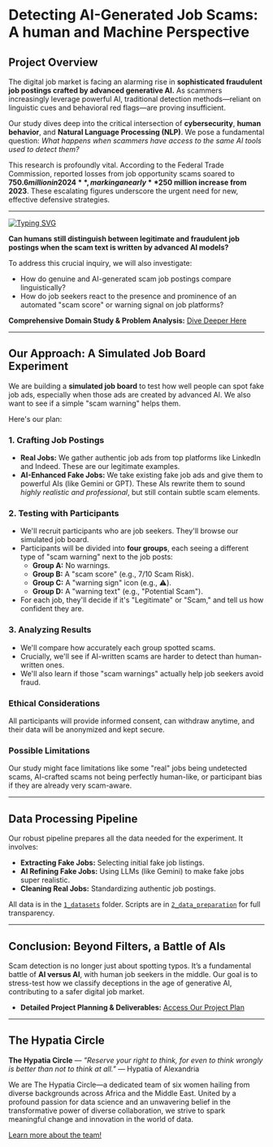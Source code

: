 # Detecting AI-Generated Job Scams: A human and Machine Perspective

## Project Overview

The digital job market is facing an alarming rise in **sophisticated
fraudulent job postings crafted by advanced generative AI.** As scammers
increasingly leverage powerful AI, traditional detection methods—reliant
on linguistic cues and behavioral red flags—are proving insufficient.

Our study dives deep into the critical intersection of **cybersecurity**,
**human behavior**, and **Natural Language Processing (NLP)**. We pose a
fundamental question: *What happens when scammers have access to the same
AI tools used to detect them?*

This research is profoundly vital. According to the Federal Trade
Commission, reported losses from job opportunity scams soared to
**$750.6 million in 2024**, marking a nearly **$250 million increase from
2023**. These escalating figures underscore the urgent need for new,
effective defensive strategies.

---
[![Typing SVG](https://readme-typing-svg.demolab.com?font=Fira+Code&weight=700&pause=1000&color=CF1F4E&width=435&lines=Research+Question)](https://git.io/typing-svg)

**Can humans still distinguish between legitimate and fraudulent job
postings when the scam text is written by advanced AI models?**

To address this crucial inquiry, we will also investigate:

* How do genuine and AI-generated scam job postings compare linguistically?
* How do job seekers react to the presence and prominence of an automated
    "scam score" or warning signal on job platforms?

 **Comprehensive Domain Study & Problem Analysis:**
    [Dive Deeper Here](https://github.com/MIT-Emerging-Talent/ET6-CDSP-group-21-repo/tree/main/0_domain_study)

---

## Our Approach: A Simulated Job Board Experiment

We are building a **simulated job board** to test how well people can spot
fake job ads, especially when those ads are created by advanced AI. We also
want to see if a simple "scam warning" helps them.

Here's our plan:

### **1. Crafting Job Postings**

* **Real Jobs:** We gather authentic job ads from top platforms like
    LinkedIn and Indeed. These are our legitimate examples.
* **AI-Enhanced Fake Jobs:** We take existing fake job ads and give them
    to powerful AIs (like Gemini or GPT). These AIs rewrite them to sound
    *highly realistic and professional*, but still contain subtle scam
    elements.

### **2. Testing with Participants**

* We'll recruit participants who are job seekers. They'll browse our
    simulated job board.
* Participants will be divided into **four groups**, each seeing a
    different type of "scam warning" next to the job posts:
  * **Group A:** No warnings.
  * **Group B:** A "scam score" (e.g., 7/10 Scam Risk).
  * **Group C:** A "warning sign" icon (e.g., ⚠️).
  * **Group D:** A "warning text" (e.g., "Potential Scam").
* For each job, they'll decide if it's "Legitimate" or "Scam," and tell
    us how confident they are.

### **3. Analyzing Results**

* We'll compare how accurately each group spotted scams.
* Crucially, we'll see if AI-written scams are harder to detect than
    human-written ones.
* We'll also learn if those "scam warnings" actually help job seekers avoid
    fraud.

### **Ethical Considerations**

All participants will provide informed consent, can withdraw anytime, and
their data will be anonymized and kept secure.

### **Possible Limitations**

Our study might face limitations like some "real" jobs being undetected
scams, AI-crafted scams not being perfectly human-like, or participant bias
if they are already very scam-aware.

---

## Data Processing Pipeline

Our robust pipeline prepares all the data needed for the experiment. It
involves:

* **Extracting Fake Jobs:** Selecting initial fake job listings.
* **AI Refining Fake Jobs:** Using LLMs (like Gemini) to make fake jobs
    super realistic.
* **Cleaning Real Jobs:** Standardizing authentic job postings.

All data is in the
[`1_datasets`](https://github.com/MIT-Emerging-Talent/ET6-CDSP-group-21-repo/tree/main/1_datasets)
folder. Scripts are in
[`2_data_preparation`](https://github.com/MIT-Emerging-Talent/ET6-CDSP-group-21-repo/tree/main/2_data_preparation)
for full transparency.

---

## Conclusion: Beyond Filters, a Battle of AIs

Scam detection is no longer just about spotting typos. It’s a fundamental
battle of **AI versus AI**, with human job seekers in the middle. Our goal
is to stress-test how we classify deceptions in the age of generative AI,
contributing to a safer digital job market.

* **Detailed Project Planning & Deliverables:**
    [Access Our Project Plan](https://docs.google.com/document/d/1i1eVjbVNQgU_a4QyH9LMGibSnDSmWRm3lal7s9J1-GM/edit?tab=t.0)

---

## The Hypatia Circle

**The Hypatia Circle** — *"Reserve your right to think, for even to think
wrongly is better than not to think at all."* — Hypatia of Alexandria

We are The Hypatia Circle—a dedicated team of six women hailing from diverse
backgrounds across Africa and the Middle East. United by a profound passion
for data science and an unwavering belief in the transformative power of
diverse collaboration, we strive to spark meaningful change and innovation
in the world of data.

[Learn more about the team!](https://github.com/MIT-Emerging-Talent/ET6-CDSP-group-21-repo/blob/993536d48ceb618e12b753593098cbdb1f7b4df1/collaboration)
